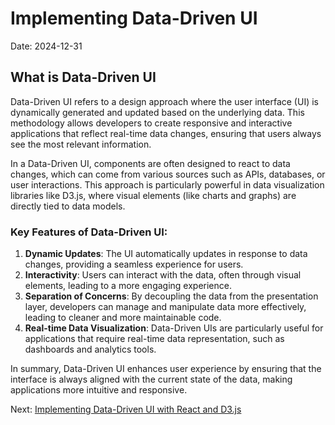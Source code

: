 # Implementing Data-Driven UI

Date: 2024-12-31

## What is Data-Driven UI

Data-Driven UI refers to a design approach where the user interface (UI) is dynamically generated and updated based on the underlying data. This methodology allows developers to create responsive and interactive applications that reflect real-time data changes, ensuring that users always see the most relevant information.

In a Data-Driven UI, components are often designed to react to data changes, which can come from various sources such as APIs, databases, or user interactions. This approach is particularly powerful in data visualization libraries like D3.js, where visual elements (like charts and graphs) are directly tied to data models.

### Key Features of Data-Driven UI:
1. **Dynamic Updates**: The UI automatically updates in response to data changes, providing a seamless experience for users.
2. **Interactivity**: Users can interact with the data, often through visual elements, leading to a more engaging experience.
3. **Separation of Concerns**: By decoupling the data from the presentation layer, developers can manage and manipulate data more effectively, leading to cleaner and more maintainable code.
4. **Real-time Data Visualization**: Data-Driven UIs are particularly useful for applications that require real-time data representation, such as dashboards and analytics tools.

In summary, Data-Driven UI enhances user experience by ensuring that the interface is always aligned with the current state of the data, making applications more intuitive and responsive.


Next: [Implementing Data-Driven UI with React and D3.js](implementing-data-driven-ui-with-react-and-d3js.md)